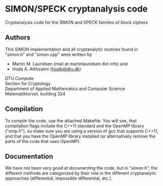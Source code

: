 SIMON/SPECK cryptanalysis code
==============================

Cryptanalysis code for the SIMON and SPECK families of block ciphers

Authors
-------
This SIMON implementation and all cryptanalytic routines found in "simon.h" and "simon.cpp" were written by 

* Martin M. Lauridsen   (mail at martinlauridsen dot info) and 
* Hoda A. Alkhzaimi		(hoalk@dtu.dk)

DTU Compute  
Section for Cryptology  
Department of Applied Mathematics and Computer Science  
Matematiktorvet, building 324

Compilation
-----------
To compile the code, use the attached Makefile. You will see, that compilation flags include the C++11 standard and the OpenMP library ("omp.h"), so make sure you are using a version of gcc that supports C++11, and that you have the OpenMP library installed (or alternatively remove the parts of the code that uses OpenMP).

Documentation
-------------
We have not been very good at documenting the code, but in "simon.h", the different methods are categorized by their role in the different cryptanalytic approaches (differential, impossible differential, etc.).
